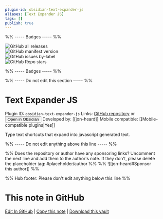 ```yaml
---
plugin-id: obsidian-text-expander-js
aliases: [Text Expander JS]
tags: []
publish: true
---
```


%% ----- Badges ----- %%

![GitHub all releases](https://img.shields.io/github/downloads/jon-heard/obsidian-text-expander-js/total?color=573E7A&logo=github&style=for-the-badge)  
![GitHub manifest version](https://img.shields.io/github/manifest-json/v/jon-heard/obsidian-text-expander-js?color=573E7A&logo=github&style=for-the-badge)  
![GitHub issues by-label](https://img.shields.io/github/issues/jon-heard/obsidian-text-expander-js/help%20wanted?color=573E7A&logo=github&style=for-the-badge)  
![GitHub Repo stars](https://img.shields.io/github/stars/jon-heard/obsidian-text-expander-js?color=573E7A&logo=github&style=for-the-badge)

%% ----- Badges ----- %%

%% ----- Do not edit this section ----- %%

# Text Expander JS

Plugin ID: `obsidian-text-expander-js`
Links: [GitHub repository](https://github.com/jon-heard/obsidian-text-expander-js) or [<button id=HH>Open in Obsidian</button>](obsidian://show-plugin?id=obsidian-text-expander-js)
Developed by: [[jon-heard]]
Mobile compatible: [[Mobile-compatible plugins|Yes]]

Type text shortcuts that expand into javascript generated text.

%% ----- Do not edit anything above this line ----- %%

%% Does the repository or author have any sponsoring links? Uncomment the next line and add them to the author's note. If they don't, please delete the placeholder tag: #placeholder/author %%
%% ![[jon-heard#Sponsor this author]] %%

%% Hub footer: Please don't edit anything below this line %%

# This note in GitHub

<span class="git-footer">[Edit In GitHub](https://github.dev/obsidian-community/obsidian-hub/blob/main/02%20-%20Community%20Expansions/02.05%20All%20Community%20Expansions/Plugins/obsidian-text-expander-js.md "git-hub-edit-note") | [Copy this note](https://raw.githubusercontent.com/obsidian-community/obsidian-hub/main/02%20-%20Community%20Expansions/02.05%20All%20Community%20Expansions/Plugins/obsidian-text-expander-js.md "git-hub-copy-note") | [Download this vault](https://github.com/obsidian-community/obsidian-hub/archive/refs/heads/main.zip "git-hub-download-vault") </span>
